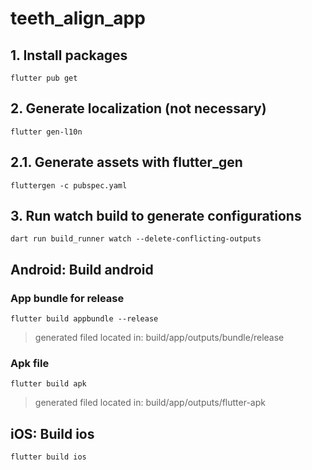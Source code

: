 # teeth_align_app

## 1. Install packages

```
flutter pub get
```

## 2. Generate localization (not necessary)

```
flutter gen-l10n
```

## 2.1. Generate assets with flutter_gen

```
fluttergen -c pubspec.yaml
```

## 3. Run watch build to generate configurations

```
dart run build_runner watch --delete-conflicting-outputs
```

## Android: Build android

### App bundle for release
```
flutter build appbundle --release
```

> generated filed located in: build/app/outputs/bundle/release

### Apk file
```
flutter build apk
```

> generated filed located in: build/app/outputs/flutter-apk

## iOS: Build ios

```
flutter build ios
```
